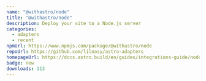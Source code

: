 ```yaml
---
name: "@withastro/node"
title: "@withastro/node"
description: Deploy your site to a Node.js server
categories:
  - adapters
  - recent
npmUrl: https://www.npmjs.com/package/@withastro/node
repoUrl: https://github.com/lilnasy/astro-adapters
homepageUrl: https://docs.astro.build/en/guides/integrations-guide/node/
badge: new
downloads: 113
---
```


